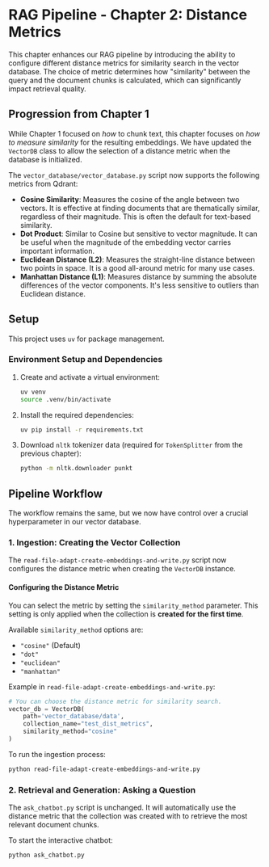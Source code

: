 # RAG Pipeline - Chapter 2: Distance Metrics

This chapter enhances our RAG pipeline by introducing the ability to configure different distance metrics for similarity search in the vector database. The choice of metric determines how "similarity" between the query and the document chunks is calculated, which can significantly impact retrieval quality.

## Progression from Chapter 1

While Chapter 1 focused on *how* to chunk text, this chapter focuses on *how to measure similarity* for the resulting embeddings. We have updated the `VectorDB` class to allow the selection of a distance metric when the database is initialized.

The `vector_database/vector_database.py` script now supports the following metrics from Qdrant:
*   **Cosine Similarity**: Measures the cosine of the angle between two vectors. It is effective at finding documents that are thematically similar, regardless of their magnitude. This is often the default for text-based similarity.
*   **Dot Product**: Similar to Cosine but sensitive to vector magnitude. It can be useful when the magnitude of the embedding vector carries important information.
*   **Euclidean Distance (L2)**: Measures the straight-line distance between two points in space. It is a good all-around metric for many use cases.
*   **Manhattan Distance (L1)**: Measures distance by summing the absolute differences of the vector components. It's less sensitive to outliers than Euclidean distance.

## Setup

This project uses `uv` for package management.

### Environment Setup and Dependencies

1.  Create and activate a virtual environment:
    ```bash
    uv venv
    source .venv/bin/activate
    ```

2.  Install the required dependencies:
    ```bash
    uv pip install -r requirements.txt
    ```
3.  Download `nltk` tokenizer data (required for `TokenSplitter` from the previous chapter):
    ```bash
    python -m nltk.downloader punkt
    ```

## Pipeline Workflow

The workflow remains the same, but we now have control over a crucial hyperparameter in our vector database.

### 1. Ingestion: Creating the Vector Collection

The `read-file-adapt-create-embeddings-and-write.py` script now configures the distance metric when creating the `VectorDB` instance.

#### Configuring the Distance Metric

You can select the metric by setting the `similarity_method` parameter. This setting is only applied when the collection is **created for the first time**.

Available `similarity_method` options are:
*   `"cosine"` (Default)
*   `"dot"`
*   `"euclidean"`
*   `"manhattan"`

Example in `read-file-adapt-create-embeddings-and-write.py`:
```python
# You can choose the distance metric for similarity search.
vector_db = VectorDB(
    path='vector_database/data', 
    collection_name="test_dist_metrics", 
    similarity_method="cosine"
)
```

To run the ingestion process:
```bash
python read-file-adapt-create-embeddings-and-write.py
```

### 2. Retrieval and Generation: Asking a Question

The `ask_chatbot.py` script is unchanged. It will automatically use the distance metric that the collection was created with to retrieve the most relevant document chunks.

To start the interactive chatbot:
```bash
python ask_chatbot.py
```

